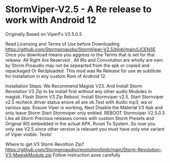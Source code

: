 # StormViper-V2.5 -  A Re release to work with Android 12
Originally Based on ViperFx V2.5.0.5 

Read Licensing and Terms of Use before Downloading https://github.com/Stormproaudio/StormViper-V2.5/blob/main/LICENSE
Once you download means you aggress ro the Terms that is set for thsi release.
All Right Are Reserved . All IRs and Convolution are wholly are own by Storm Proaudio may not be sepearted from the apk or copied and repackaged Or ReUploaded.
This mod was Re Release for use as subtitute for Installation in any custom Rom of Android 12. 

Installation Steps:
We Recommend Magisk V23. And Install Storm Revolution V3 Zip to be install first without any other audio Modules in magisk. 
Flash Storm V3 Zip Reboot. Install Stormviper v2.5. Start Stornviper v2.5 recheck driver status ensire all are ok.Test with Audio mp3, wa or various app.
Ensure Viper is working, Next Disable the Material V3 Apk and only leave Storm Start Stormviper only enbled. REBOOT
Stormviper V2.5.0.5 Like all Storm Precious releases comes with custom Storm Presets and Original IRS embedded in the actual APK.
Rvoot To System. So now you only see V2.5 since other version is relevant you must have only one variant of Viper visible. Tests!

Where to get V3 Storm Revoltion Zip? 
https://github.com/Stormproaudio/revolution/blob/main/Storm-Revolution-V3-MagiskModule.zip
Follow instruction aove carefully
